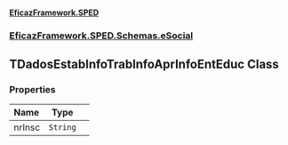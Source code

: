 #### [EficazFramework.SPED](EficazFrameworkSPED.md 'EficazFramework SPED')
### [EficazFramework.SPED.Schemas.eSocial](EficazFramework.SPED.Schemas.eSocial.md 'EficazFramework.SPED.Schemas.eSocial')

## TDadosEstabInfoTrabInfoAprInfoEntEduc Class
### Properties

| Name | Type | |
| :--- | :---: | :--- |
| nrInsc | `String` |  |
